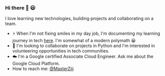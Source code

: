 
 ### Hi there 👋 😃

<!--
**Z11mm/z11mm** is a ✨ _special_ ✨ repository because its `README.md` (this file) appears on your GitHub profile.

Here are some ideas to get you started:

- 🔭 I’m currently working on ...
- 🌱 I’m currently learning ...
- 👯 I’m looking to collaborate on ...
- 🤔 I’m looking for help with ...
- 💬 Ask me about ...
- 📫 How to reach me: ...
- 😄 Pronouns: ...
- ⚡ Fun fact: ...
-->
I love learning new technologies, building projects and collaborating on a team.

- :zap: When I'm not fixing smiles in my day job, I'm documenting my learning journey in tech [here](https://ziimm.medium.com/). I'm somewhat of a modern polymath :grinning:
- :dancers: I'm looking to collaborate on projects in Python and I'm interested in volunteering opportunities in tech communities.
- :cloud: I'm a Google certified Associate Cloud Engineer. Ask me about the Google Cloud Platform.
- How to reach me: [@MasterZiii](https://twitter.com/MasterZiii)
